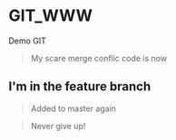 # GIT_WWW
Demo GIT


> My scare merge conflic code is now


## I'm in the feature branch

> Added to master again


> Never give up!
